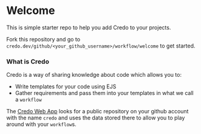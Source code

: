 # Welcome

This is simple starter repo to help you add Credo to your projects.

Fork this repository and go to `credo.dev/github/<your_github_username>/workflow/welcome` to get started.

### What is Credo

Credo is a way of sharing knowledge about code which allows you to:
- Write templates for your code using EJS
- Gather requirements and pass them into your templates in what we call a `workflow`

The [Credo Web App](https://www.credo.dev) looks for a public repository on your github account with the name `credo` and uses the data stored there to allow you to play around with your `workflow`s.

